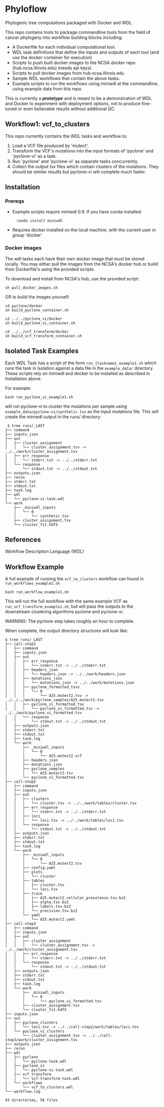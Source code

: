 # Phyloflow
Phylogenic tree computations packaged with Docker and WDL.

This repo contains tools to package commandline tools from the field
of cancer phylogeny into workflow building blocks including:
- A Dockerfile for each individual computational tool.
- WDL task definitions that define the inputs and outputs of each tool (and use the docker container for execution)
- Scripts to push built docker images to the NCSA docker repo (hub.ncsa.illinois.edu) (needs api keys)
- Scripts to pull docker images from hub.ncsa.illinois.edu
- Sample WDL workflows that contain the above tasks.
- Example scripts to run the workflows using miniwdl at the commandline, using example data from this repo.

This is currently a **_prototype_** and is meant to be a demonstration of WDL and
Docker to experiment with deployment options, not to produce fine-tuned or even
believable results without additional QC.

## Workflow1: vcf_to_clusters

This repo currently contains the WDL tasks and workflow to:
1. Load a VCF file produced by 'mutect'.
2. Transform the VCF's mutations into the input formats of 'pyclone' and 'pyclone-vi' as a task.
3. Run 'pyclone' and 'pyclone-vi' as separate tasks concurrently.
4. Collect the output tsv files which contain clusters of the mutations. They should be
similar results but pyclone-vi will complete much faster.

## Installation

### Prereqs
- Example scripts require miniwdl 0.9. If you have conda installed:
        
        conda install miniwdl

- Requires docker installed on the local machine, with the current user in group 'docker'

### Docker images

The wdl tasks each have their own docker image that must be stored locally. You may either pull
the images from the NCSA's docker hub or build from Dockerfile's using the provided scripts.

To download and install from NCSA's hub, use the provided script:

    sh pull_docker_images.sh

OR to build the images yourself:

    cd pyclone/docker 
    sh build_pyclone_container.sh

    cd ../../pyclone_vi/docker
    sh build_pyclone_vi_container.sh

    cd ../../vcf_transform/docker
    sh build_vcf_transform_container.sh

## Isolated Task Examples
Each WDL Task has a script of the form `run_{taskname}_example1.sh` which runs
the task in isolation against a data file in the `example_data/` directory. These
scripts rely on miniwdl and docker to be installed as described in Installation above.

For example:

    bash run_pyclone_vi_example1.sh

will run pyclone-vi to cluster the mutations per sample using `example_data/pyclone-vi/synthetic.tsv`
as the input mutations file. This will create the miniwdl output in the runs/ directory:

     $ tree runs/_LAST
    ├── command
    ├── inputs.json
    ├── out
    │   ├── cluster_assignment
    │   │   └── cluster_assignment.tsv -> ../../work/cluster_assignment.tsv
    │   ├── err_response
    │   │   └── stderr.txt -> ../../stderr.txt
    │   └── response
    │       └── stdout.txt -> ../../stdout.txt
    ├── outputs.json
    ├── rerun
    ├── stderr.txt
    ├── stdout.txt
    ├── task.log
    ├── wdl
    │   └── pyclone-vi-task.wdl
    └── work
        ├── _miniwdl_inputs
        │   └── 0
        │       └── synthetic.tsv
        ├── cluster_assignment.tsv
        └── cluster_fit.hdf5

## References

Workflow Description Language (WDL)

## Workflow Example

A full example of running the `vcf_to_clusters` workflow can found in `run_workflows_example1.sh`

    bash run_workflow_example1.sh

This will run the full workflow with the same example VCF as `run_vcf_transform_example1.sh`, but will pass the outputs
to the downstream clustering algorithms pyclone and pyclone-vi.

WARNING: The pyclone step takes roughly an hour to complete.


When complete, the output directory structures will look like:

    $ tree runs/_LAST
    ├── call-step1
    │   ├── command
    │   ├── inputs.json
    │   ├── out
    │   │   ├── err_response
    │   │   │   └── stderr.txt -> ../../stderr.txt
    │   │   ├── headers_json
    │   │   │   └── headers.json -> ../../work/headers.json
    │   │   ├── mutations_json
    │   │   │   └── mutations.json -> ../../work/mutations.json
    │   │   ├── pyclone_formatted_tsvs
    │   │   │   └── 0
    │   │   │       └── A25.mutect2.tsv -> ../../../work/pyclone_samples/A25.mutect2.tsv
    │   │   ├── pyclone_vi_formatted_tsv
    │   │   │   └── pyclone_vi_formatted.tsv -> ../../work/pyclone_vi_formatted.tsv
    │   │   └── response
    │   │       └── stdout.txt -> ../../stdout.txt
    │   ├── outputs.json
    │   ├── stderr.txt
    │   ├── stdout.txt
    │   ├── task.log
    │   └── work
    │       ├── _miniwdl_inputs
    │       │   └── 0
    │       │       └── A25.mutect2.vcf
    │       ├── headers.json
    │       ├── mutations.json
    │       ├── pyclone_samples
    │       │   └── A25.mutect2.tsv
    │       └── pyclone_vi_formatted.tsv
    ├── call-step2
    │   ├── command
    │   ├── inputs.json
    │   ├── out
    │   │   ├── clusters
    │   │   │   └── cluster.tsv -> ../../work/tables/cluster.tsv
    │   │   ├── err_response
    │   │   │   └── stderr.txt -> ../../stderr.txt
    │   │   ├── loci
    │   │   │   └── loci.tsv -> ../../work/tables/loci.tsv
    │   │   └── response
    │   │       └── stdout.txt -> ../../stdout.txt
    │   ├── outputs.json
    │   ├── stderr.txt
    │   ├── stdout.txt
    │   ├── task.log
    │   └── work
    │       ├── _miniwdl_inputs
    │       │   └── 0
    │       │       └── A25.mutect2.tsv
    │       ├── config.yaml
    │       ├── plots
    │       │   └── cluster
    │       ├── tables
    │       │   ├── cluster.tsv
    │       │   └── loci.tsv
    │       ├── trace
    │       │   ├── A25.mutect2.cellular_prevalence.tsv.bz2
    │       │   ├── alpha.tsv.bz2
    │       │   ├── labels.tsv.bz2
    │       │   └── precision.tsv.bz2
    │       └── yaml
    │           └── A25.mutect2.yaml
    ├── call-step3
    │   ├── command
    │   ├── inputs.json
    │   ├── out
    │   │   ├── cluster_assignment
    │   │   │   └── cluster_assignment.tsv -> ../../work/cluster_assignment.tsv
    │   │   ├── err_response
    │   │   │   └── stderr.txt -> ../../stderr.txt
    │   │   └── response
    │   │       └── stdout.txt -> ../../stdout.txt
    │   ├── outputs.json
    │   ├── stderr.txt
    │   ├── stdout.txt
    │   ├── task.log
    │   └── work
    │       ├── _miniwdl_inputs
    │       │   └── 0
    │       │       └── pyclone_vi_formatted.tsv
    │       ├── cluster_assignment.tsv
    │       └── cluster_fit.hdf5
    ├── inputs.json
    ├── out
    │   ├── pyclone_clusters
    │   │   └── loci.tsv -> ../../call-step2/work/tables/loci.tsv
    │   └── pyclone_vi_clusters
    │       └── cluster_assignment.tsv -> ../../call-step3/work/cluster_assignment.tsv
    ├── outputs.json
    ├── rerun
    ├── wdl
    │   ├── pyclone
    │   │   └── pyclone-task.wdl
    │   ├── pyclone_vi
    │   │   └── pyclone-vi-task.wdl
    │   ├── vcf_transform
    │   │   └── vcf-transform-task.wdl
    │   └── workflows
    │       └── vcf_to_clusters.wdl
    └── workflow.log

    43 directories, 58 files

